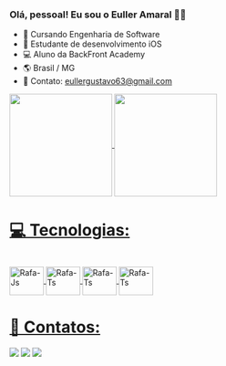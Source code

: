 ### Olá, pessoal! Eu sou o Euller Amaral 👋🏼

- 📗 Cursando Engenharia de Software
- 🍎 Estudante de desenvolvimento iOS
- 💻 Aluno da BackFront Academy
- 🌎 Brasil / MG
- 📩 Contato: eullergustavo63@gmail.com

<div>
<a href="https://github.com/EullerAmaral">
  <img height="180em" align="center" src="https://github-readme-stats.vercel.app/api?username=EullerAmaral&show_icons=true&theme=algolia" />
  <img height="180em" align="center" src="https://github-readme-stats.vercel.app/api/top-langs/?username=EullerAmaral&layout=compact&theme=algolia" />
</div>

# 💻 Tecnologias: 
<div style="display: inline_block"><br>
  <img align="center" alt="Rafa-Js" height="50" width="60" src="https://cdn.jsdelivr.net/gh/devicons/devicon/icons/swift/swift-original-wordmark.svg">
  <img align="center" alt="Rafa-Ts" height="50" width="60" src="https://cdn.jsdelivr.net/gh/devicons/devicon/icons/apple/apple-original.svg">
  <img align="center" alt="Rafa-Ts" height="50" width="60" src="https://cdn.jsdelivr.net/gh/devicons/devicon@latest/icons/html5/html5-original-wordmark.svg">
  <img align="center" alt="Rafa-Ts" height="50" width="60" src="https://cdn.jsdelivr.net/gh/devicons/devicon@latest/icons/css3/css3-original-wordmark.svg">
</div>

# 📱 Contatos: 
<div>
 <a href = "mailto:eullergustavo63@gmail.com"><img src="https://img.shields.io/badge/Gmail-D14836?style=for-the-badge&logo=gmail&logoColor=white" target="_blank"></a>
  <a href="https://www.linkedin.com/in/euller-amaral-277a0b154/" target="_blank"><img src="https://img.shields.io/badge/-LinkedIn-%230077B5?style=for-the-badge&logo=linkedin&logoColor=white" target="_blank"></a> 
  <a href="https://t.me/eulleramaral" target="_blank"><img src="https://img.shields.io/badge/Telegram-2CA5E0?style=for-the-badge&logo=telegram&logoColor=white" target="_blank"></a> 
</div>
